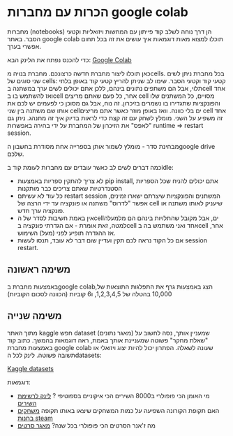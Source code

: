 # הכרות עם מחברות google colab
מחברות (notebooks) הן דרך נוחה לשלב קוד פייתון עם המחשות ויזואליות וקטעי הסבר. באתר google colab תוכלו למצוא מאות דוגמאות איך עושים את זה בכל תחום אפשרי בערך.

כדי להכנס נפתח את הלינק הבא:
[Google Colab](https://colab.research.google.com/)

כאן תוכלו ליצור מחברת חדשה כרצונכם. מחברת בנויה מcells. בכל מחברת ניתן לשים שני סוגים של cells: קטעי קוד וקטעי הסבר. שימו לב שניתן להריץ קטעי קוד באופן בלתי תלוי, אבל הם משתפים נתונים בינהם,
ללכן אתם יכולים לשים ערך במשתנה בcell אחד ואז להשתמש בו בcell אחר, כל פעם שאתם מריצים cell מסויים, כל המשתנים שלו והפונקציות שתגדירו בו נשמרים בזיכרון. זה נוח, אבל גם מסוכן כי לפעמים יש לכם את אותו שם משתנה בין שני cellים בלי כוונה. 
וואז באופן מוזר כאשר אתם מריצים cell אחד זה משפיע על השני. מומלץ לשחק עם זה קצת כדי לראות בדיוק איך זה מתנהג. ניתן גם "לאפס" את הזיכרון של המחברת על ידי בחירה באפשרות runtime => restart session. 

מבחינת סדר - מומלץ לשמור אותן בספרייה אחת מסודרת בחשבון הgoogle drive שלכם. 

כמה דברים לשים לב כאשר עובדים עם מחברות לעומת קוד בidle:
- לא צריך להתקין ספריות באמצעות pip install, אתם יכולים להניח שכל הספריות הסטנדרטיות שאתם צריכים כבר מותקנות
- כל עוד לא עשיתם restart session המשתנים והפונקציות שיצרתם ישארו זמינים, אפשר "לדרוס" משתנה או פונקציה עד ידי הרצה של cell שיעניק לאותו משתנה או פונקציה ערך חדש.
- אין באמת חשיבות לסדר של הcellים, אבל מקובל שהתלויות בינהם הם מלמעלה למטה, זאת אומרת - אם הגדרתי פונקציה בcell אחד ואני משתמש בה בcell אחר, אז ההגדרה תופיע לפני (מעל) השימוש.
- אם כל הקוד נראה לכם תקין ועדיין שום דבר לא עובד, תנסו לעשות session restart.

## משימה ראשונה
באמצעות מחברת בgoogle colab,הצג באמצעות גרף את התפלגות התוצאות של 10,000 בהטלה של 1,2,3,4,5, ו6 קוביות (הכוונה לסכום הקוביות) 

## משימה שנייה 
מתוך האתר kaggle חפש dataset (מאגר נתונים) שמעניין אותך, נסה לחשוב על "שאלת מחקר" פשוטה שמעניינת אותך באמת, ראה דוגמאות בהמשך. כתוב קוד באמצעות מחברת google colab שעונה לשאלה. הפתרון יכול להיות יצוג ויזואלי או תשובה פשוטה. 
לינק לכל הdatasets: 

[Kaggle datasets](https://www.kaggle.com/datasets)

דוגמאות:
- מי האומן הכי פופולרי ב8000 השירים הכי איקוניים בספוטיפי ?
[לינק לרשימת השירים](https://www.kaggle.com/datasets/kanchana1990/spotifys-greatest-8000-iconic-tracks)
- האם תקופת הקורונה השפיעה על כמות המשחקים שיצאו באותו תקופה
[משחקים בחנות steam](https://www.kaggle.com/datasets/nikdavis/steam-store-games)
- מה ז'אנר הסרטים הכי פופולרי בכל שנה? 
[מאגר סרטים](https://www.kaggle.com/datasets/yashajitpaddalwar/tmdb-10000-movies-data)




